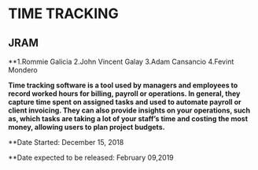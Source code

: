 # TIME TRACKING 
## JRAM

**1.Rommie Galicia
2.John Vincent Galay
3.Adam Cansancio
4.Fevint Mondero

**Time tracking software is a tool used by managers and employees to record worked hours for billing, payroll or operations. In general, they capture time spent on assigned tasks and used to automate payroll or client invoicing. They can also provide insights on your operations, such as, which tasks are taking a lot of your staff’s time and costing the most money, allowing users to plan project budgets.**

**Date Started: December 15, 2018

**Date expected to be released: February 09,2019
